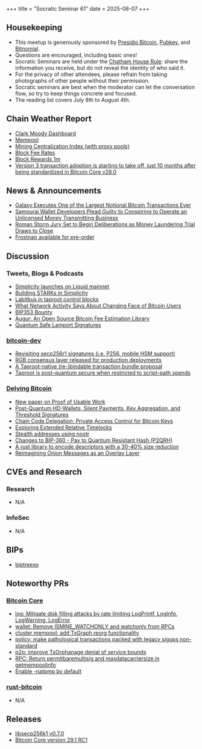 +++
title = "Socratic Seminar 61"
date = 2025-08-07
+++

Housekeeping
------------

- This meetup is generously sponsored by [Presidio Bitcoin](https://www.presidiobitcoin.org/), [Pubkey](https://pubkey.bar/), and [Bitnomial](https://bitnomial.com).
- Questions are encouraged, including basic ones!
- Socratic Seminars are held under the [Chatham House Rule](https://www.chathamhouse.org/about-us/chatham-house-rule): share the information you receive, but do not reveal the identity of who said it.
- For the privacy of other attendees, please refrain from taking photographs of other people without their permission.
- Socratic seminars are best when the moderator can let the conversation flow, so try to keep things concrete and focused.
- The reading list covers July 8th to August 4th.

Chain Weather Report
--------------------

- [Clark Moody Dashboard](https://dashboard.clarkmoody.com/)
- [Mempool](https://mempool.space/graphs/mempool#1m)
- [Mining Centralization Index (with proxy pools)](https://mainnet.observer/charts/mining-pools-centralization-index-with-proxy-pools/?c)
- [Block Fee Rates](https://mempool.space/graphs/mining/block-fee-rates#1m)
- [Block Rewards 1m](https://mempool.space/graphs/mining/block-rewards#1m)
- [Version 3 transaction adoption is starting to take off, just 10 months after being standardized in Bitcoin Core v28.0](https://x.com/mononautical/status/1951856672038662524)

News & Announcements
--------------------

- [Galaxy Executes One of the Largest Notional Bitcoin Transactions Ever](https://investor.galaxy.com/news/news-details/2025/Galaxy-Executes-One-of-the-Largest-Notional-Bitcoin-Transactions-Ever/default.aspx)
- [Samourai Wallet Developers Plead Guilty to Conspiring to Operate an Unlicensed Money Transmitting Business](https://bitcoinmagazine.com/news/samourai-wallet-developers-plead-guilty)
- [Roman Storm Jury Set to Begin Deliberations as Money Laundering Trial Draws to Close](https://www.coindesk.com/policy/2025/07/30/jury-set-to-begin-deliberations-as-roman-storm-s-money-laundering-trial-draws-to-close)
- [Frostnap available for pre-order](https://frostsnap.com)

Discussion
----------

### Tweets, Blogs & Podcasts

- [Simplicity launches on Liquid mainnet](https://blog.blockstream.com/simplicity-launches-on-liquid-mainnet/)
- [Building STARKs in Simplicity](https://starkware.co/blog/building-starks-in-simplicity/)
- [Labitbus in taproot control blocks](https://x.com/mononautical/status/1951683985957851367)
- [What Network Activity Says About Changing Face of Bitcoin Users](https://www.nydig.com/research/what-network-activity-says-about-changing-face-of-bitcoin-users)
- [BIP353 Bounty](https://x.com/TheBlueMatt/status/1945603864666743240)
- [Augur: An Open Source Bitcoin Fee Estimation Library](https://engineering.block.xyz/blog/augur-an-open-source-bitcoin-fee-estimation-library)
- [Quantum Safe Lamport Signatures](https://blog.bitmex.com/quantum-safe-lamport-signatures/)

### [bitcoin-dev](https://groups.google.com/g/bitcoindev)

- [Revisiting secp256r1 signatures (i.e. P256, mobile HSM support)](https://groups.google.com/g/bitcoindev/c/XSYL0gx0cDM)
- [RGB consensus layer released for production deployments](https://groups.google.com/g/bitcoindev/c/LzMGclBdaUc)
- [A Taproot-native (re-)bindable transaction bundle proposal](https://groups.google.com/g/bitcoindev/c/5wLThgegha4)
- [Taproot is post-quantum secure when restricted to script-path spends](https://groups.google.com/g/bitcoindev/c/ydE5u5C0xVc)

### [Delving Bitcoin](https://delvingbitcoin.org/)

- [New paper on Proof of Usable Work](https://delvingbitcoin.org/t/new-paper-on-proof-of-usable-work)
- [Post-Quantum HD-Wallets, Silent Payments, Key Aggregation, and Threshold Signatures](https://delvingbitcoin.org/t/post-quantum-hd-wallets-silent-payments-key-aggregation-and-threshold-signatures)
- [Chain Code Delegation: Private Access Control for Bitcoin Keys](https://delvingbitcoin.org/t/chain-code-delegation-private-access-control-for-bitcoin-keys)
- [Exploring Extended Relative Timelocks](https://delvingbitcoin.org/t/exploring-extended-relative-timelocks)
- [Stealth addresses using nostr](https://delvingbitcoin.org/t/stealth-addresses-using-nostr)
- [Changes to BIP-360 - Pay to Quantum Resistant Hash (P2QRH)](https://delvingbitcoin.org/t/changes-to-bip-360-pay-to-quantum-resistant-hash-p2qrh)
- [A rust library to encode descriptors with a 30-40% size reduction](https://delvingbitcoin.org/t/a-rust-library-to-encode-descriptors-with-a-30-40-size-reduction)
- [Reimagining Onion Messages as an Overlay Layer](https://delvingbitcoin.org/t/reimagining-onion-messages-as-an-overlay-layer)

CVEs and Research
-----------------

### Research
- N/A

### InfoSec
- N/A

BIPs
----

- [biptreexo](https://github.com/utreexo/biptreexo)

Noteworthy PRs
--------------

### [Bitcoin Core](https://github.com/bitcoin/bitcoin)
- [log: Mitigate disk filling attacks by rate limiting LogPrintf, LogInfo, LogWarning, LogError](https://github.com/bitcoin/bitcoin/pull/32604)
- [wallet: Remove ISMINE_WATCHONLY and watchonly from RPCs](https://github.com/bitcoin/bitcoin/pull/32618)
- [cluster mempool: add TxGraph reorg functionality](https://github.com/bitcoin/bitcoin/pull/31553)
- [policy: make pathological transactions packed with legacy sigops non-standard](https://github.com/bitcoin/bitcoin/pull/32521)
- [p2p: improve TxOrphanage denial of service bounds](https://github.com/bitcoin/bitcoin/pull/31829)
- [RPC: Return permitbaremultisig and maxdatacarriersize in getmempoolinfo](https://github.com/bitcoin/bitcoin/pull/29954)
- [Enable -natpmp by default](https://github.com/bitcoin/bitcoin/pull/33004)

### [rust-bitcoin](https://github.com/rust-bitcoin/rust-bitcoin)
- N/A


Releases
--------

- [libsecp256k1 v0.7.0](https://github.com/bitcoin-core/secp256k1/releases/tag/v0.7.0)
- [Bitcoin Core version 29.1 RC1](https://github.com/bitcoin/bitcoin/blob/v29.1rc1/doc/release-notes.md)
